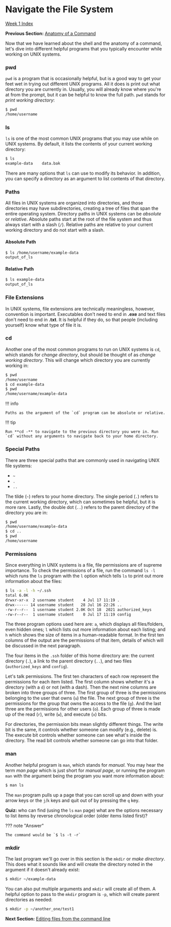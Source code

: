 # Navigate the File System

[Week 1 Index](week1.md)

**Previous Section:** [Anatomy of a Command](anatomy.md)

Now that we have learned about the shell and the anatomy of a command, let's dive into different helpful programs that you typically encounter while working on UNIX systems.

### pwd
`pwd` is a program that is occasionally helpful, but is a good way to get your feet wet in trying out different UNIX programs. All it does is print out what directory you are currently in. Usually, you will already know where you're at from the prompt, but it can be helpful to know the full path. `pwd` stands for *print working directory*:
```bash
$ pwd
/home/username
```

### ls
`ls` is one of the most common UNIX programs that you may use while on UNIX systems. By default, it lists the contents of your current working directory:
```bash
$ ls
example-data    data.bak
```
There are many options that `ls` can use to modify its behavior. In addition, you can specify a directory as an argument to list contents of that directory.

### Paths
All files in UNIX systems are organized into directories, and those directories may have subdirectories, creating a tree of files that span the entire operating system. Directory paths in UNIX systems can be *absolute* or *relative*. Absolute paths start at the root of the file system and thus always start with a slash (`/`). Relative paths are relative to your current working directory and do not start with a slash.

#### Absolute Path
```bash
$ ls /home/username/example-data
output_of_ls
```
#### Relative Path
```bash
$ ls example-data
output_of_ls
```

### File Extensions
In UNIX systems, file extensions are technically meaningless, however, convention is important. Executables don't need to end in **.exe** and text files don't need to end in **.txt**. It is helpful if they do, so that people (including yourself) know what type of file it is.

### cd
Another one of the most common programs to run on UNIX systems is `cd`, which stands for *change directory*, but should be thought of as *change working directory*. This will change which directory you are currently working in:
```bash
$ pwd
/home/username
$ cd example-data
$ pwd
/home/username/example-data
```
!!! info

    Paths as the argument of the `cd` program can be absolute or relative.

!!! tip

    Run **cd -** to navigate to the previous directory you were in. Run `cd` without any arguments to navigate back to your home directory.

### Special Paths
There are three special paths that are commonly used in navigating UNIX file systems:

* `~`
* `.`
* `..`

The tilde (`~`) refers to your home directory. The single period (`.`) refers to the current working directory, which can sometimes be helpful, but it is more rare. Lastly, the double dot (`..`) refers to the parent directory of the directory you are in:
```bash
$ pwd
/home/username/example-data
$ cd ..
$ pwd
/home/username
```

### Permissions
Since everything in UNIX systems is a file, file permissions are of supreme importance. To check the permissions of a file, run the command `ls -l` which runs the `ls` program with the `l` option which tells `ls` to print out more information about the files:
```bash
$ ls -a -l -h ~/.ssh
total 6.0K
drwxr-xr-x  2 username student    4 Jul 17 11:19 .
drwx------ 14 username student   28 Jul 16 22:26 ..
-rw-r--r--  1 username student 2.0K Oct 18  2021 authorized_keys
-rw-r--r--  1 username student    0 Jul 17 11:19 config
```
The three program options used here are: `a`, which displays all files/folders, even hidden ones; `l` which lists out more information about each listing; and `h` which shows the size of items in a human-readable format. In the first ten columns of the output are the permissions of that item, details of which will be discussed in the next paragraph.

The four items in the `.ssh` folder of this home directory are: the current directory (`.`), a link to the parent directory (`..`), and two files (`authorized_keys` and `config`).

Let's talk permissions. The first ten characters of each row represent the permissions for each item listed. The first column shows whether it's a directory (with a `d`) or not (with a dash). Then the next nine columns are broken into three groups of three. The first group of three is the permissions belonging to the user that owns (`u`) the file. The next group of three is the permissions for the group that owns the access to the file (`g`). And the last three are the permissions for other users (`o`). Each group of three is made up of the read (`r`), write (`w`), and execute (`x`) bits.

For directories, the permission bits mean slightly different things. The write bit is the same, it controls whether someone can modify (e.g., delete) is. The execute bit controls whether someone can see what's inside the directory. The read bit controls whether someone can go into that folder.

### man
Another helpful program is `man`, which stands for *manual*. You may hear the term *man page* which is just short for *manual page*, or running the program `man` with the argument being the program you want more information about:
```bash
$ man ls
```
The `man` program pulls up a page that you can scroll up and down with your arrow keys or the `j`/`k` keys and quit out of by pressing the `q` key.

**Quiz:** who can find (using the `ls` `man` page) what are the options necessary to list items by reverse chronological order (older items listed first)?

??? note "Answer"

    The command would be `$ ls -t -r`

### mkdir
The last program we'll go over in this section is the `mkdir` or *make directory*. This does what it sounds like and will create the directory noted in the argument if it doesn't already exist:
```bash
$ mkdir ~/example-data
```
You can also put multiple arguments and `mkdir` will create all of them. A helpful option to pass to the `mkdir` program is `-p`, which will create parent directories as needed:
```bash
$ mkdir -p ~/another_one/test1
```

**Next Section:** [Editing files from the command line](edit.md)
